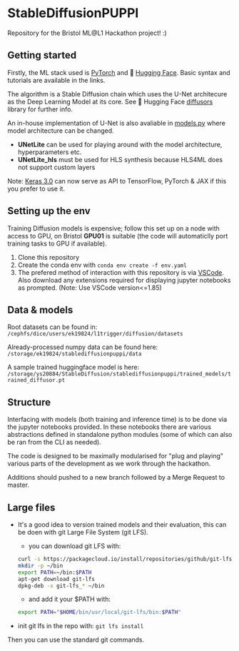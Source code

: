 # StableDiffusionPUPPI


Repository for the Bristol ML@L1 Hackathon project! :)


## Getting started

Firstly, the ML stack used is [PyTorch](https://pytorch.org/) and 🤗 [Hugging Face](https://huggingface.co/). Basic syntax and tutorials are available in the links. 

The algorithm is a Stable Diffusion chain which uses the U-Net architecure as the Deep Learning Model at its core. See 🤗 Hugging Face [diffusors](https://huggingface.co/docs/diffusers/index) library for further info.

An in-house implementation of U-Net is also avaliable in [models.py](models.py) where model architecture can be changed.
- **UNetLite** can be used for playing around with the model architecture, hyperparameters etc.
- **UNetLite_hls** must be used for HLS synthesis because HLS4ML does not support custom layers

Note: [Keras 3.0](https://keras.io/keras_3/) can now serve as API to TensorFlow, PyTorch & JAX if this you prefer to use it. 

## Setting up the env

Training Diffusion models is expensive; follow this set up on a node with access to GPU, on Bristol **GPU01** is suitable (the code will automaticlly port training tasks to GPU if available).

1. Clone this repository 
2. Create the conda env with `conda env create -f env.yaml`
3. The prefered method of interaction with this repository is via [VSCode](https://code.visualstudio.com/download). Also download any extensions required for displaying jupyter notebooks as prompted. (Note: Use VSCode version<=1.85)

## Data & models

Root datasets can be found in: 
`/cephfs/dice/users/ek19824/l1trigger/diffusion/datasets`

Already-processed numpy data can be found here: 
`/storage/ek19824/stablediffusionpuppi/data`

A sample trained huggingface model is here:
`/storage/ys20884/StableDiffusion/stablediffusionpuppi/trained_models/trained_diffusor.pt`

## Structure 

Interfacing with models (both training and inference time) is to be done via the jupyter notebooks provided. In these notebooks there are various abstractions defined in standalone python modules (some of which can also be ran from the CLI as needed).

The code is designed to be maximally modularised for "plug and playing" various parts of the development as we work through the hackathon.

Additions should pushed to a new branch followed by a Merge Request to master.

## Large files

- It's a good idea to version trained models and their evaluation, this can be doen with git Large File System (git LFS).
    - you can download git LFS with:
    ```bash
    curl -s https://packagecloud.io/install/repositories/github/git-lfs/script.deb.sh 
    mkdir -p ~/bin
    export PATH=~/bin:$PATH
    apt-get download git-lfs
    dpkg-deb -x git-lfs_* ~/bin
    ```
    - and add it your $PATH with:
    ```bash
    export PATH="$HOME/bin/usr/local/git-lfs/bin:$PATH"
    ```

- init git lfs in the repo with:
```git lfs install```

Then you can use the standard git commands.


